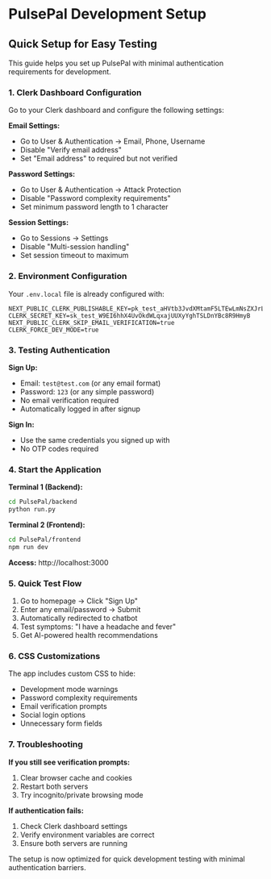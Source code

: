 # PulsePal Development Setup

## Quick Setup for Easy Testing

This guide helps you set up PulsePal with minimal authentication requirements for development.

### 1. Clerk Dashboard Configuration

Go to your Clerk dashboard and configure the following settings:

**Email Settings:**
- Go to User & Authentication → Email, Phone, Username
- Disable "Verify email address" 
- Set "Email address" to required but not verified

**Password Settings:**
- Go to User & Authentication → Attack Protection
- Disable "Password complexity requirements"
- Set minimum password length to 1 character

**Session Settings:**
- Go to Sessions → Settings  
- Disable "Multi-session handling"
- Set session timeout to maximum

### 2. Environment Configuration

Your `.env.local` file is already configured with:
```env
NEXT_PUBLIC_CLERK_PUBLISHABLE_KEY=pk_test_aHVtb3JvdXMtamF5LTEwLmNsZXJrLmFjY291bnRzLmRldiQ
CLERK_SECRET_KEY=sk_test_W9EI6hhX4UvOkdWLqxajUUXyYghTSLDnYBc8R9HmyB
NEXT_PUBLIC_CLERK_SKIP_EMAIL_VERIFICATION=true
CLERK_FORCE_DEV_MODE=true
```

### 3. Testing Authentication

**Sign Up:**
- Email: `test@test.com` (or any email format)
- Password: `123` (or any simple password)
- No email verification required
- Automatically logged in after signup

**Sign In:**
- Use the same credentials you signed up with
- No OTP codes required

### 4. Start the Application

**Terminal 1 (Backend):**
```bash
cd PulsePal/backend
python run.py
```

**Terminal 2 (Frontend):**
```bash
cd PulsePal/frontend
npm run dev
```

**Access:** http://localhost:3000

### 5. Quick Test Flow

1. Go to homepage → Click "Sign Up"
2. Enter any email/password → Submit
3. Automatically redirected to chatbot
4. Test symptoms: "I have a headache and fever"
5. Get AI-powered health recommendations

### 6. CSS Customizations

The app includes custom CSS to hide:
- Development mode warnings
- Password complexity requirements
- Email verification prompts
- Social login options
- Unnecessary form fields

### 7. Troubleshooting

**If you still see verification prompts:**
1. Clear browser cache and cookies
2. Restart both servers
3. Try incognito/private browsing mode

**If authentication fails:**
1. Check Clerk dashboard settings
2. Verify environment variables are correct
3. Ensure both servers are running

The setup is now optimized for quick development testing with minimal authentication barriers.
